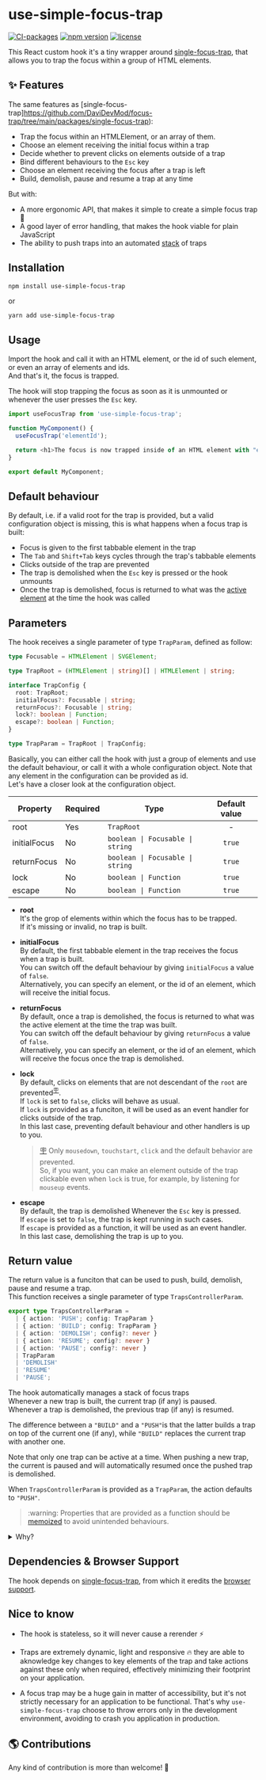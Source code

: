 # use-simple-focus-trap

[![CI-packages](https://github.com/DaviDevMod/use-simple-focus-trap/actions/workflows/ci-packages.yml/badge.svg)](https://github.com/DaviDevMod/focus-trap/actions/workflows/ci-packages.yml) [![npm version](https://badgen.net/npm/v/use-simple-focus-trap)](https://www.npmjs.com/package/use-simple-focus-trap) [![license](https://badgen.now.sh/badge/license/MIT)](./LICENSE)

This React custom hook it's a tiny wrapper around [single-focus-trap](https://github.com/DaviDevMod/focus-trap/tree/main/packages/single-focus-trap), that allows you to trap the focus within a group of HTML elements.

## :sparkles: Features

The same features as [single-focus-trap]https://github.com/DaviDevMod/focus-trap/tree/main/packages/single-focus-trap):

- Trap the focus within an HTMLElement, or an array of them.
- Choose an element receiving the initial focus within a trap
- Decide whether to prevent clicks on elements outside of a trap
- Bind different behaviours to the `Esc` key
- Choose an element receiving the focus after a trap is left
- Build, demolish, pause and resume a trap at any time

But with:

- A more ergonomic API, that makes it simple to create a simple focus trap :lotus_position:
- A good layer of error handling, that makes the hook viable for plain JavaScript
- The ability to push traps into an automated [stack](<https://en.wikipedia.org/wiki/Stack_(abstract_data_type)>) of traps

## Installation

```bash
npm install use-simple-focus-trap
```

or

```
yarn add use-simple-focus-trap
```

## Usage

Import the hook and call it with an HTML element, or the id of such element, or even an array of elements and ids.  
And that's it, the focus is trapped.

The hook will stop trapping the focus as soon as it is unmounted or whenever the user presses the `Esc` key.

```javascript
import useFocusTrap from 'use-simple-focus-trap';

function MyComponent() {
  useFocusTrap('elementId');

  return <h1>The focus is now trapped inside of an HTML element with "elementId" as id</h1>;
}

export default MyComponent;
```

## Default behaviour

By default, i.e. if a valid root for the trap is provided, but a valid configuration object is missing, this is what happens when a focus trap is built:

- Focus is given to the first tabbable element in the trap
- The `Tab` and `Shift+Tab` keys cycles through the trap's tabbable elements
- Clicks outside of the trap are prevented
- The trap is demolished when the `Esc` key is pressed or the hook unmounts
- Once the trap is demolished, focus is returned to what was the [active element](https://developer.mozilla.org/en-US/docs/Web/API/Document/activeElement) at the time the hook was called

## Parameters

The hook receives a single parameter of type `TrapParam`, defined as follow:

```ts
type Focusable = HTMLElement | SVGElement;

type TrapRoot = (HTMLElement | string)[] | HTMLElement | string;

interface TrapConfig {
  root: TrapRoot;
  initialFocus?: Focusable | string;
  returnFocus?: Focusable | string;
  lock?: boolean | Function;
  escape?: boolean | Function;
}

type TrapParam = TrapRoot | TrapConfig;
```

Basically, you can either call the hook with just a group of elements and use the default behaviour, or call it with a whole configuration object. Note that any element in the configuration can be provided as id.  
Let's have a closer look at the configuration object.

| Property     | Required | Type                             | Default value |
| ------------ | -------- | -------------------------------- | :-----------: |
| root         | Yes      | `TrapRoot`                       |       -       |
| initialFocus | No       | `boolean \| Focusable \| string` |    `true`     |
| returnFocus  | No       | `boolean \| Focusable \| string` |    `true`     |
| lock         | No       | `boolean \| Function`            |    `true`     |
| escape       | No       | `boolean \| Function`            |    `true`     |

- **root**  
  It's the grop of elements within which the focus has to be trapped.  
  If it's missing or invalid, no trap is built.

- **initialFocus**  
  By default, the first tabbable element in the trap receives the focus when a trap is built.  
  You can switch off the default behaviour by giving `initialFocus` a value of `false`.  
  Alternatively, you can specify an element, or the id of an element, which will receive the initial focus.

- **returnFocus**  
  By default, once a trap is demolished, the focus is returned to what was the active element at the time the trap was built.  
  You can switch off the default behaviour by giving `returnFocus` a value of `false`.  
  Alternatively, you can specify an element, or the id of an element, which will receive the focus once the trap is demolished.

- **lock**  
  By default, clicks on elements that are not descendant of the `root` are prevented<sup id="note-reference-1">[:placard:](#note-expansion-1)</sup>.  
  If `lock` is set to `false`, clicks will behave as usual.  
  If `lock` is provided as a funciton, it will be used as an event handler for clicks outside of the trap.  
  In this last case, preventing default behaviour and other handlers is up to you.

  > <span id="note-expansion-1">[:placard:](#note-reference-1)</span> Only `mousedown`, `touchstart`, `click` and the default behavior are prevented.  
  > So, if you want, you can make an element outside of the trap clickable even when `lock` is true, for example, by listening for `mouseup` events.

- **escape**  
  By default, the trap is demolished Whenever the `Esc` key is pressed.  
  If `escape` is set to `false`, the trap is kept running in such cases.  
  If `escape` is provided as a function, it will be used as an event handler.  
  In this last case, demolishing the trap is up to you.

## Return value

The return value is a funciton that can be used to push, build, demolish, pause and resume a trap.  
This function receives a single parameter of type `TrapsControllerParam`.

```ts
export type TrapsControllerParam =
  | { action: 'PUSH'; config: TrapParam }
  | { action: 'BUILD'; config: TrapParam }
  | { action: 'DEMOLISH'; config?: never }
  | { action: 'RESUME'; config?: never }
  | { action: 'PAUSE'; config?: never }
  | TrapParam
  | 'DEMOLISH'
  | 'RESUME'
  | 'PAUSE';
```

The hook automatically manages a stack of focus traps  
Whenever a new trap is built, the current trap (if any) is paused.  
Whenever a trap is demolished, the previous trap (if any) is resumed.

The difference between a `"BUILD"` and a `"PUSH"`is that the latter builds a trap on top of the current one (if any), while `"BUILD"` replaces the current trap with another one.

Note that only one trap can be active at a time. When pushing a new trap, the current is paused and will automatically resumed once the pushed trap is demolished.

When `TrapsControllerParam` is provided as a `TrapParam`, the action defaults to `"PUSH"`.

<blockquote id="note-expansion-2-warning">:warning: Properties that are provided as a function should be <a href="https://reactjs.org/docs/hooks-reference.html#usecallback">memoized</a> to avoid unintended behaviours.</blockquote>

<details>
<summary>Why?</summary>

> The hook's return value avoids building the same trap twice in a row. It does so by comparing the configuration objects received, but it only shallow-compares functions found in it.

Note that a warning will be shown if you attempt to build a trap with a configuration object that differs only in the reference of a function from the configuration object of the trap that is currently on top of the stack.  
So if you feel confortable in doing so, you can avoid memoizations until a warning shows up.

</details>

## Dependencies & Browser Support

The hook depends on [single-focus-trap](https://github.com/DaviDevMod/focus-trap/tree/main/packages/single-focus-trap), from which it eredits the [browser support](https://github.com/DaviDevMod/focus-trap/tree/main/packages/single-focus-trap#dependencies--browser-support).

## Nice to know

- The hook is stateless, so it will never cause a rerender :zap:

- Traps are extremely dynamic, light and responsive :fire: they are able to aknowledge key changes to key elements of the trap and take actions against these only when required, effectively minimizing their footprint on your application.

- A focus trap may be a huge gain in matter of accessibility, but it's not strictly necessary for an application to be functional. That's why `use-simple-focus-trap` choose to throw errors only in the development environment, avoiding to crash you application in production.

## :earth_americas: Contributions

Any kind of contribution is more than welcome! :tada:
